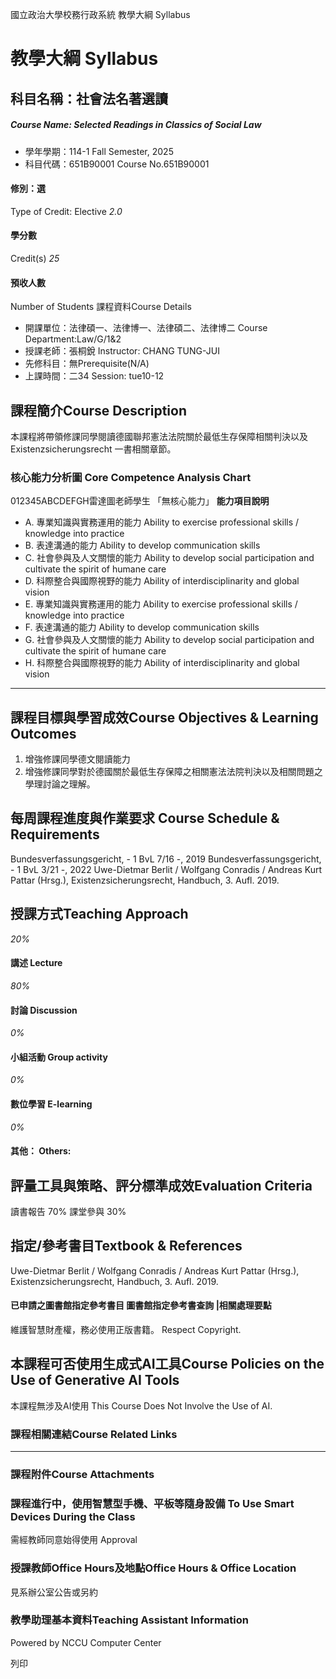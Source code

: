 國立政治大學校務行政系統 教學大綱 Syllabus
# 教學大綱 Syllabus
##  科目名稱：社會法名著選讀
#####  Course Name: Selected Readings in Classics of Social Law
  * 學年學期：114-1 Fall Semester, 2025 
  * 科目代碼：651B90001 Course No.651B90001


#### 修別：選
Type of Credit: Elective 
_2.0_
#### 學分數
Credit(s)
_25_
#### 預收人數
Number of Students
課程資料Course Details
  * 開課單位：法律碩一、法律博一、法律碩二、法律博二 Course Department:Law/G/1&2 
  * 授課老師：張桐銳 Instructor: CHANG TUNG-JUI 
  * 先修科目：無Prerequisite(N/A)
  * 上課時間：二34 Session: tue10-12


##  課程簡介Course Description
本課程將帶領修課同學閱讀德國聯邦憲法法院關於最低生存保障相關判決以及 Existenzsicherungsrecht 一書相關章節。 
###  核心能力分析圖 Core Competence Analysis Chart
012345ABCDEFGH雷達圖老師學生
「無核心能力」 
**能力項目說明**
  * A. 專業知識與實務運用的能力 Ability to exercise professional skills / knowledge into practice
  * B. 表達溝通的能力 Ability to develop communication skills
  * C. 社會參與及人文關懷的能力 Ability to develop social participation and cultivate the spirit of humane care
  * D. 科際整合與國際視野的能力 Ability of interdisciplinarity and global vision
  * E. 專業知識與實務運用的能力 Ability to exercise professional skills / knowledge into practice
  * F. 表達溝通的能力 Ability to develop communication skills
  * G. 社會參與及人文關懷的能力 Ability to develop social participation and cultivate the spirit of humane care
  * H. 科際整合與國際視野的能力 Ability of interdisciplinarity and global vision


* * *
##  課程目標與學習成效Course Objectives & Learning Outcomes 
1. 增強修課同學德文閱讀能力
2. 增強修課同學對於德國關於最低生存保障之相關憲法法院判決以及相關問題之學理討論之理解。
##  每周課程進度與作業要求 Course Schedule & Requirements
Bundesverfassungsgericht, - 1 BvL 7/16 -, 2019
Bundesverfassungsgericht, - 1 BvL 3/21 -, 2022
Uwe-Dietmar Berlit / Wolfgang Conradis / Andreas Kurt Pattar (Hrsg.), Existenzsicherungsrecht, Handbuch, 3. Aufl. 2019.
##  授課方式Teaching Approach
_20%_
####  講述 Lecture
_80%_
####  討論 Discussion
_0%_
####  小組活動 Group activity
_0%_
####  數位學習 E-learning
_0%_
####  其他： Others:
##  評量工具與策略、評分標準成效Evaluation Criteria
讀書報告 70%
課堂參與 30%
##  指定/參考書目Textbook & References
Uwe-Dietmar Berlit / Wolfgang Conradis / Andreas Kurt Pattar (Hrsg.), Existenzsicherungsrecht, Handbuch, 3. Aufl. 2019.
####  已申請之圖書館指定參考書目  圖書館指定參考書查詢 |相關處理要點
維護智慧財產權，務必使用正版書籍。 Respect Copyright.
##  本課程可否使用生成式AI工具Course Policies on the Use of Generative AI Tools
本課程無涉及AI使用 This Course Does Not Involve the Use of AI.
###  課程相關連結Course Related Links
* * *
###  課程附件Course Attachments
###  課程進行中，使用智慧型手機、平板等隨身設備 To Use Smart Devices During the Class
需經教師同意始得使用  Approval
###  授課教師Office Hours及地點Office Hours & Office Location
見系辦公室公告或另約
###  教學助理基本資料Teaching Assistant Information
Powered by NCCU Computer Center
  
列印
